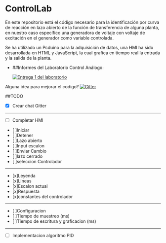 # ControlLab

En este repositorio está el código necesario para la identificación por curva de reacción en lazo abierto de la función de transferencia de alguna planta, en nuestro caso específico una generadora de voltaje con voltaje de excitación en el generador como variable controlada.

Se ha utilizado un Pcduino para la adquisición de datos, una HMI ha sido desarrollada en HTML y JavaScript, la cual grafica en tiempo real la entrada y la salida de la planta.

- ##Informes del Laboratorio Control Análogo:

  [![Entrega 1 del laboratorio](https://img.shields.io/badge/Entrega_1-PDF-green.svg)](https://github.com/leyenda/ControlLab/blob/master/Entregas/Entrega1.pdf)

Alguna idea para mejorar el codigo?
[![Gitter](https://badges.gitter.im/Join%20Chat.svg)](https://gitter.im/leyenda/ControlLab?utm_source=badge&utm_medium=badge&utm_campaign=pr-badge&utm_content=body_badge)

##TODO
- [x] Crear chat Gitter
---
- [ ] Completar HMI
- [ ]Iniciar
- [ ]Detener
- [ ]Lazo abierto
- [ ]Input escalon
- [ ]Enviar Cambio
- [ ]lazo cerrado
- [ ]seleccion Controlador
---
- [x]Leyenda
- [x]Lineas
- [x]Escalon actual
- [x]Respuesta
- [x]constantes del controlador
---
- [ ]Configuracion
- [ ]Tiempo de muestreo (ms)
- [ ]Tiempo de escritura y graficacion (ms)
---
- [ ] Implementacion algoritmo PID
